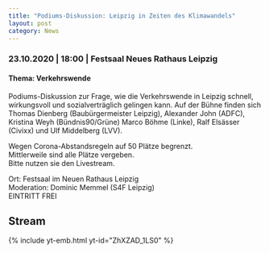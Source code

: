 ```yaml
---
title: "Podiums-Diskussion: Leipzig in Zeiten des Klimawandels"
layout: post
category: News
---
```

### 23.10.2020 | 18:00 | Festsaal Neues Rathaus Leipzig
#### Thema: Verkehrswende

Podiums-Diskussion zur Frage, wie die Verkehrswende in Leipzig schnell, wirkungsvoll und sozialverträglich gelingen kann. Auf der Bühne finden sich Thomas Dienberg (Baubürgermeister Leipzig), Alexander John (ADFC), Kristina Weyh (Bündnis90/Grüne) Marco Böhme (Linke), Ralf Elsässer (Civixx) und Ulf Middelberg (LVV).

Wegen Corona-Abstandsregeln auf 50 Plätze begrenzt. <br>
Mittlerweile sind alle Plätze vergeben. <br>
Bitte nutzen sie den Livestream.

Ort: Festsaal im Neuen Rathaus Leipzig <br>
Moderation: Dominic Memmel (S4F Leipzig) <br>
EINTRITT FREI <br>

## Stream
{% include yt-emb.html  yt-id="ZhXZAD_1LS0" %}

